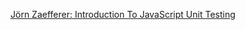 
[Jörn Zaefferer: Introduction To JavaScript Unit Testing](http://coding.smashingmagazine.com/2012/06/27/introduction-to-javascript-unit-testing/)
